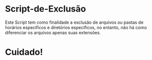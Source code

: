 # Script-de-Exclusão

Este Script tem como finalidade a exclusão de arquivos ou pastas de horários específicos e diretórios específicos, no entanto, não há como diferenciar os arquivos
apenas suas extensões.

# Cuidado!
